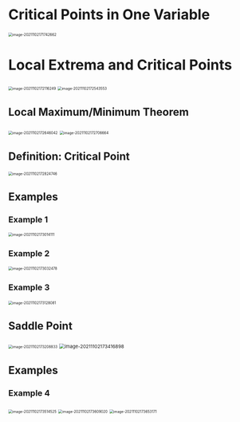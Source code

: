 # Critical Points in One Variable

<img src="D:\dev\AllNote\.mdnote\assets\image-20211102171742662.png" alt="image-20211102171742662" style="zoom:50%;" />

# Local Extrema and Critical Points

<img src="D:\dev\AllNote\.mdnote\assets\image-20211102172116249.png" alt="image-20211102172116249" style="zoom:50%;" />

<img src="D:\dev\AllNote\.mdnote\assets\image-20211102172543553.png" alt="image-20211102172543553" style="zoom:50%;" />

## Local Maximum/Minimum Theorem

<img src="D:\dev\AllNote\.mdnote\assets\image-20211102172646042.png" alt="image-20211102172646042" style="zoom:50%;" />

<img src="D:\dev\AllNote\.mdnote\assets\image-20211102172706664.png" alt="image-20211102172706664" style="zoom:50%;" />

## Definition: Critical Point

<img src="D:\dev\AllNote\.mdnote\assets\image-20211102172824746.png" alt="image-20211102172824746" style="zoom:50%;" />

## Examples

### Example 1

<img src="D:\dev\AllNote\.mdnote\assets\image-20211102173014111.png" alt="image-20211102173014111" style="zoom:50%;" />

### Example 2

<img src="D:\dev\AllNote\.mdnote\assets\image-20211102173032478.png" alt="image-20211102173032478" style="zoom:50%;" />

### Example 3

<img src="D:\dev\AllNote\.mdnote\assets\image-20211102173128081.png" alt="image-20211102173128081" style="zoom:50%;" />

## Saddle Point

<img src="D:\dev\AllNote\.mdnote\assets\image-20211102173208833.png" alt="image-20211102173208833" style="zoom:50%;" />

<img src="D:\dev\AllNote\.mdnote\assets\image-20211102173416898.png" alt="image-20211102173416898" style="zoom:67%;" />

## Examples

### Example 4

<img src="D:\dev\AllNote\.mdnote\assets\image-20211102173514525.png" alt="image-20211102173514525" style="zoom:50%;" />

<img src="D:\dev\AllNote\.mdnote\assets\image-20211102173609020.png" alt="image-20211102173609020" style="zoom:50%;" />

<img src="D:\dev\AllNote\.mdnote\assets\image-20211102173653171.png" alt="image-20211102173653171" style="zoom:50%;" />